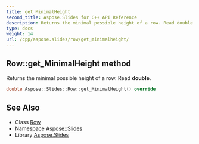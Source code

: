 ```yaml
---
title: get_MinimalHeight
second_title: Aspose.Slides for C++ API Reference
description: Returns the minimal possible height of a row. Read double.
type: docs
weight: 14
url: /cpp/aspose.slides/row/get_minimalheight/
---
```

## Row::get_MinimalHeight method


Returns the minimal possible height of a row. Read **double**.

```cpp
double Aspose::Slides::Row::get_MinimalHeight() override
```

## See Also

* Class [Row](../)
* Namespace [Aspose::Slides](../../)
* Library [Aspose.Slides](../../../)
